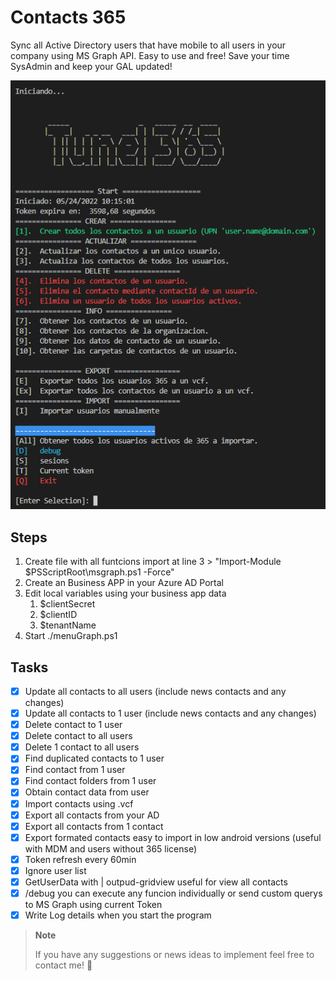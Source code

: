 # Contacts 365

Sync all Active Directory users that have mobile to all users in your company using MS Graph API. Easy to use and free!
Save your time SysAdmin and keep your GAL updated!

<p align="center">
  <img  src="https://github.com/maavcrusoe/msgraph365/blob/main/Contacts/start.png">
</p>


## Steps
1. Create file with all funtcions import at line 3 > "Import-Module $PSScriptRoot\msgraph.ps1 -Force"
2. Create an Business APP in your Azure AD Portal
3. Edit local variables using your business app data
   1. $clientSecret
   1. $clientID
   1. $tenantName
4. Start ./menuGraph.ps1

## Tasks

- [x] Update all contacts to all users  (include news contacts and any changes)
- [x] Update all contacts to 1 user (include news contacts and any changes)
- [x] Delete contact to 1 user
- [x] Delete contact to all users
- [x] Delete 1 contact to all users
- [x] Find duplicated contacts to 1 user
- [x] Find contact from 1 user
- [x] Find contact folders from 1 user
- [x] Obtain contact data from user
- [x] Import contacts using .vcf
- [x] Export all contacts from your AD
- [x] Export all contacts from 1 contact
- [x] Export formated contacts easy to import in low android versions (useful with MDM and users without 365 license)
- [x] Token refresh every 60min
- [x] Ignore user list 
- [x] GetUserData with | outpud-gridview useful for view all contacts
- [x] /debug you can execute any funcion individually or send custom querys to MS Graph using current Token
- [x] Write Log details when you start the program

> **Note**
> 
> If you have any suggestions or news ideas to implement feel free to contact me! :e-mail:
